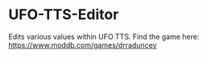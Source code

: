 # UFO-TTS-Editor
Edits various values within UFO TTS. Find the game here: https://www.moddb.com/games/drraduncev
